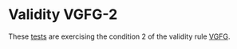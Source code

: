# Validity VGFG-2

These [tests](.) are exercising the condition 2 of the validity rule [VGFG](../vgfg/Readme.md).
